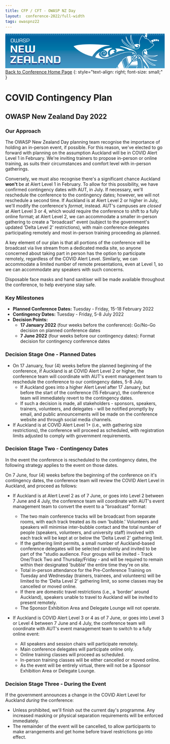 ```yaml
---
title: CFP / CFT - OWASP NZ Day
layout:  conference-2022/full-width
tags: owaspnz22
---
```


[![Web Banner](/assets/images/2022_Banner_Graphic.jpg)](/conference/)   
[Back to Conference Home Page](index.md)
{: style="text-align: right; font-size: small;" }

# COVID Contingency Plan

## OWASP New Zealand Day 2022

### Our Approach

The OWASP New Zealand Day planning team recognise the importance of holding an in-person event, if possible. For this reason, we've elected to go forward with planning on the assumption Auckland will be in COVID Alert Level 1 in February. We're inviting trainers to propose in-person or online training, as suits their circumstances and comfort level with in-person gatherings.

Conversely, we must also recognise there's a significant chance Auckland **won't** be at Alert Level 1 in February. To allow for this possibility, we have confirmed contingency dates with AUT, in July. If necessary, we'll reschedule the conference to the contingency dates; however, we will not reschedule a second time. If Auckland is at Alert Level 2 or higher in July, we'll modify the conference's *format*, instead. AUT's campuses are *closed* at Alert Level 3 or 4, which would require the conference to shift to a fully online format; at Alert Level 2, we can accommodate a smaller in-person gathering to create a "broadcast" event (subject to the government's updated 'Delta Level 2' restrictions), with main conference delegates participating remotely and most in-person training proceeding as planned. 

A key element of our plan is that all portions of the conference will be broadcast via live stream from a dedicated media site, so anyone concerned about taking part in person has the option to participate remotely, regardless of the COVID Alert Level. Similarly, we can accommodate a limited number of remote presentations, even at Level 1, so we can accommodate any speakers with such concerns.

Disposable face masks and hand sanitiser will be made available throughout the conference, to help everyone stay safe.

### Key Milestones

* **Planned Conference Dates:** Tuesday - Friday, 15-18 February 2022
* **Contingency Dates:** Tuesday - Friday, 5-8 July 2022
* **Decision Points:**
  * **17 January 2022** (four weeks before the conference): Go/No-Go decision on planned conference dates
  * **7 June 2022** (four weeks before our contingency dates): Format decision for contingency conference dates
  
### Decision Stage One - Planned Dates

* On 17 January, four (4) weeks before the planned beginning of the conference, if Auckland is at COVID Alert Level 2 or higher, the conference team will coordinate with AUT's event management team to reschedule the conference to our contingency dates, 5-8 July.
  * If Auckland goes into a higher Alert Level after 17 January, but before the start of the conference (15 February), the conference team will immediately revert to the contingency dates.
  * If such a decision is made, all stakeholders - sponsors, speakers, trainers, volunteers, and delegates - will be notified promptly by email, and public announcements will be made on the conference website and through social media channels.
* If Auckland is at COVID Alert Level 1+ (i.e., with gathering size restrictions), the conference will proceed as scheduled, with registration limits adjusted to comply with government requirements.

### Decision Stage Two - Contingency Dates

In the event the conference is rescheduled to the contingency dates, the following strategy applies to the event on those dates.

On 7 June, four (4) weeks before the beginning of the conference on it's contingency dates, the conference team will review the COVID Alert Level in Auckland, and proceed as follows:
* If Auckland is at Alert Level 2 as of 7 June, or goes into Level 2 between 7 June and 4 July, the conference team will coordinate with AUT's event management team to convert the event to a "broadcast" format:
  * The two main conference tracks will be broadcast from separate rooms, with each track treated as its own 'bubble.' Volunteers and speakers will minimise inter-bubble contact and the total number of people (speakers, volunteers, and university staff) involved with each track will be kept at or below the 'Delta Level 2' gathering limit.
  * If the gathering limit permits, a small number of Auckland-based conference delegates will be selected randomly and invited to be part of the "studio audience. Four groups will be invited - Track One/Track Two and Thursday/Friday - and will be required to remain within their designated 'bubble' the entire time they're on site.
  * Total in-person attendance for the Pre-Conference Training on Tuesday and Wednesday (trainers, trainees, and volunteers) will be limited to the 'Delta Level 2' gathering limit, so some classes may be cancelled or moved online. 
  * If there are domestic travel restrictions (i.e., a 'border' around Auckland), speakers unable to travel to Auckland will be invited to present remotely.
  * The Sponsor Exhibition Area and Delegate Lounge will not operate.
  
* If Auckland is COVID Alert Level 3 or 4 as of 7 June, or goes into Level 3 or Level 4 between 7 June and 4 July, the conference team will coordinate with AUT's event management team to switch to a fully online event:
  * All speakers and session chairs will participate remotely.
  * Main conference delegates will participate online only.
  * Online training classes will proceed as scheduled.
  * In-person training classes will be either cancelled or moved online.
  * As the event will be entirely virtual, there will not be a Sponsor Exhibition Area or Delegate Lounge.
  
### Decision Stage Three - During the Event

If the government announces a change in the COVID Alert Level for Auckland *during* the conference:

* Unless prohibited, we'll finish out the current day's programme. Any increased masking or physical separation requirements will be enforced immediately.
* The remainder of the event will be cancelled, to allow participants to make arrangements and get home before travel restrictions go into effect.
